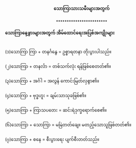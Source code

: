 <h4 style="text-align:center">သောကြာသားသမီးများအတွက်</h4>
<p style="text-align:center">************************</p>

<strong>သောကြာနေ့ဖွားများအတွက် အိမ်ထောင်ရေးအပြစ်အကျိုးများ</strong>
<br><br>

(၁)သောကြာ ကြာ + တနင်္ဂနွေ = ဥစ္စာရတနာ တိုးပွားပါသည်။
<br><br>
(၂)သောကြာ + တနင်္လာ = တစ်သက်လုံး ရန်ဖြစ်စေတတ်၏။
<br><br>
(၃)သောကြာ + အင်္ဂါ = အလွန် ကောင်းမြတ်လှစွာ၏။
<br><br>
(၄)သောကြာ + ဗုဒ္ဓဟူး = ချမ်းသာသုခဖြစ်၏။
<br><br>
(၅)သောကြာ + ကြာသပတေး = ဆင်းရဲဒုက္ခရောက်စေ၏။
<br><br>
(၆)သောကြာ + သောကြာ = မမြဲတတ်ချေ။ မတည့်သောသူဖြစ်တတ်၏။
<br><br>
(၇)သောကြာ + စနေ = စီးပွားရေး ပျက်စီးတတ်သည်။